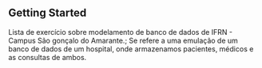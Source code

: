 ## Getting Started

Lista de exercício sobre modelamento de banco de dados de IFRN - Campus São gonçalo do Amarante.;
Se refere a uma emulação de um banco de dados de um hospital, onde armazenamos pacientes, médicos e as consultas de ambos.
